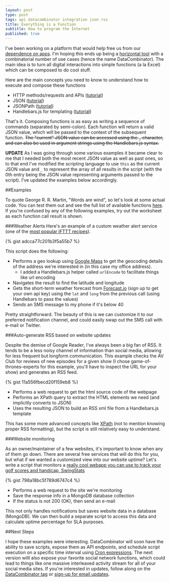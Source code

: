 ```yaml
---
layout: post
type: post
tags: api datacombinator integration json rss
title: Everything is a Function
subtitle: How to program the Internet
published: true
---
```


I've been working on a platform that would help free us from our [dependence on apps](http://www.josephpconley.com/2014/12/08/apps-are-dead.html).  I'm hoping this ends up being a [horizontal tool](http://www.joelonsoftware.com/items/2012/01/06.html) with a combinatorial number of use cases (hence the name DataCombinator).  The main idea is to turn all digital interactions into simple functions (a la Excel) which can be composed to do cool stuff.

Here are the main concepts you need to know to understand how to execute and compose these functions

- HTTP methods/requests and APIs ([tutorial](http://www.restapitutorial.com/))
- JSON ([tutorial](http://www.w3schools.com/json/default.asp))
- JSONPath ([tutorial](http://goessner.net/articles/JsonPath/))
- Handlebars.js for templating ([tutorial](http://handlebarsjs.com/))

That's it.  Composing functions is as easy as writing a sequence of commands (separated by semi-colon).  Each function will return a valid JSON value, which will be passed to the context of the subsequent function.  <strike>The "current" JSON value can be accessed using the `_` character, and can also be used in argument strings using the Handlebars.js syntax.</strike>

**UPDATE** As I was going through some various examples it became clear to me that I needed both the most recent JSON value as well as past ones, so to that end I've modified the scripting language to use `this` as the current JSON value and `_` to represent the array of all results in the script (with the 0th entry being the JSON value representing arguments passed to the script).  I've updated the examples below accordingly.

##Examples

To quote George R. R. Martin, "Words are wind", so let's look at some actual code.  You can test them out and see the full list of available functions [here](http://www.datacombinator.com/worksheet).  If you're confused by any of the following examples, try out the worksheet as each function call result is shown.

###Weather Alerts
Here's an example of a custom weather alert service (one of the [most popular IFTTT recipes](https://ifttt.com/recipes/popular)).

{% gist adcca77c201b3f5a55b7 %}

This script does the following:

- Performs a geo lookup using [Google Maps](https://developers.google.com/maps/documentation/geocoding/) to get the geocoding details of the address we're interested in (in this case my office address).
	- I added a Handlebars.js helper called `urlEncode` to facilitate things like url encoding
- Navigates the result to find the latitude and longitude
- Gets the short-term weather forecast from [Forecast.io](https://developer.forecast.io/) (sign up to get your own api key) using the `lat` and `long` from the previous call (using Handlebars to pass the values)
- Sends an SMS message to my phone if it's below 40

Pretty straightforward.  The beauty of this is we can customize it to our preferred notification channel, and could easily swap out the SMS call with e-mail or Twitter.

###Auto-generate RSS based on website updates

Despite the demise of Google Reader, I've always been a big fan of RSS.  It tends to be a less noisy channel of information than social media, allowing for less frequent but longform communication.  This example checks the AV Club for reviews of new episodes for a given show (I chose game-of-thrones-experts for this example, you'll have to inspect the URL for your show) and generates an RSS feed.

{% gist 11a556fbecd20f159eb8 %}

- Performs a web request to get the html source code of the webpage
- Performs an XPath query to extract the HTML elements we need (and implicitly converts to JSON)
- Uses the resulting JSON to build an RSS xml file from a Handlebars.js template

This has some more advanced concepts like [XPath](http://www.w3schools.com/xpath/) (not to mention knowing proper RSS formatting), but the script is still relatively easy to understand.

###Website monitoring

As an owner/maintainer of a few websites, it's important to know when any of them go down.  There are several free services that will do this for you, but what if we wanted a customized view into our website uptime?  Let's write a script that monitors a [really cool webapp you can use to track your golf scores and handicap, SwingStats](http://www.swingstats.com/)

{% gist 798a18bc5f789d6747c4 %}

- Performs a web request to the site we're monitoring
- Save the response info in a MongoDB database collection
- If the status is not 200 (OK), then send an e-mail

This not only handles notifications but saves website data in a database (MongoDB).  We can then build a separate script to access this data and calculate uptime percentage for SLA purposes.

##Next Steps

I hope these examples were interesting.  DataCombinator will soon have the ability to save scripts, expose them as API endpoints, and schedule script execution on a specific time interval using [Cron expressions](http://en.wikipedia.org/wiki/Cron).  The next version willl also expose your favorite social network functions, which could lead to things like one massive interleaved activity stream for all of your social media sites.  If you're interested in updates, follow along on the [DataCombinator tag](http://www.josephpconley.com/tags/datacombinator/) or [sign-up for email updates](http://www.datacombinator.com).